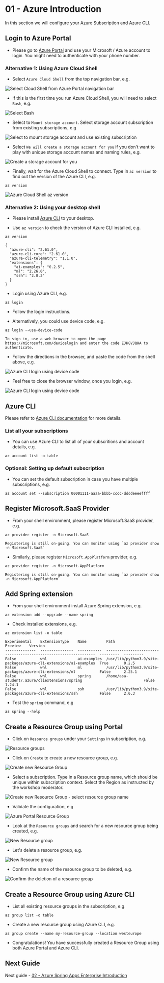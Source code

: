 # 01 - Azure Introduction

In this section we will configure your Azure Subscription and Azure CLI.

## Login to Azure Portal

* Please go to [Azure Portal](https://portal.azure.com) and use your Microsoft / Azure account to login. You might need to authenticate with your phone number.

### Alternative 1: Using Azure Cloud Shell

* Select `Azure Cloud Shell` from the top navigation bar, e.g.

![Select Cloud Shell from Azure Portal navigation bar](./images/cloud-shell-01.png)

* If this is the first time you run Azure Cloud Shell, you will need to select `Bash`, e.g.

![Select Bash](./images/cloud-shell-02.png)

* Select to `Mount storage account`. Select storage account subscription from existing subscriptions, e.g.

![Select to mount storage account and use existing subscription](./images/cloud-shell-03.png)

* Select `We will create a storage account for you` if you don't want to play with unique storage account names and naming rules, e.g.

![Create a storage account for you](./images/cloud-shell-04.png)

* Finally, wait for the Azure Cloud Shell to connect. Type in `az version` to find out the version of the Azure CLI, e.g.

```shell
az version
```

![Azure Cloud Shell az version](./images/cloud-shell-05.png)

### Alternative 2: Using your desktop shell

* Please install [Azure CLI](https://docs.microsoft.com/cli/azure/install-azure-cli?view=azure-cli-latest) to your desktop. 

* Use `az version` to check the version of Azure CLI installed, e.g.

```shell
az version

{
  "azure-cli": "2.61.0",
  "azure-cli-core": "2.61.0",
  "azure-cli-telemetry": "1.1.0",
  "extensions": {
    "ai-examples": "0.2.5",
    "ml": "2.26.0",
    "ssh": "2.0.3"
  }
}
```

* Login using Azure CLI, e.g.

```shell
az login
```

* Follow the login instructions.

* Alternatively, you could use device code, e.g.

```shell
az login --use-device-code

To sign in, use a web browser to open the page https://microsoft.com/devicelogin and enter the code EJHGVJQHA to authenticate.
```

* Follow the directions in the browser, and paste the code from the shell above, e.g.

![Azure CLI login using device code](./images/azure-cli-login-01.png)

* Feel free to close the browser window, once you login, e.g.

![Azure CLI login using device code](./images/azure-cli-login-02.png)



## Azure CLI

Please refer to [Azure CLI documentation](https://learn.microsoft.com/en-us/cli/azure/cheat-sheet-onboarding) for more details.

### List all your subscriptions

* You can use Azure CLI to list all of your subscritions and account details, e.g.

```shell
az account list -o table
```

### Optional: Setting up default subscription

* You can set the default subscription in case you have multiple subscriptions, e.g.
```shell
az account set --subscription 00001111-aaaa-bbbb-cccc-ddddeeeeffff
```

## Register Microsoft.SaaS Provider

* From your shell environment, please register Microsoft.SaaS provider, e.g.

```shell
az provider register -n Microsoft.SaaS
```

```text
Registering is still on-going. You can monitor using `az provider show -n Microsoft.SaaS`
```

* Similarly, please register `Microsoft.AppPlatform` provider, e.g. 

```shell
az provider register -n Microsoft.AppPlatform
```

```text
Registering is still on-going. You can monitor using `az provider show -n Microsoft.AppPlatform`
```

## Add Spring extension

* From your shell environment install Azure Spring extension, e.g.

```shell
az extension add --upgrade --name spring
```

* Check installed extensions, e.g.

```
az extension list -o table

Experimental    ExtensionType    Name         Path                                                               Preview    Version
--------------  ---------------  -----------  -----------------------------------------------------------------  ---------  ---------
False           whl              ai-examples  /usr/lib/python3.9/site-packages/azure-cli-extensions/ai-examples  True       0.2.5
False           whl              ml           /usr/lib/python3.9/site-packages/azure-cli-extensions/ml           False      2.25.1
False           whl              spring       /home/asa-student/.azure/cliextensions/spring                            False      1.24.1
False           whl              ssh          /usr/lib/python3.9/site-packages/azure-cli-extensions/ssh          False      2.0.3
```

* Test the `spring` command, e.g.

```shell
az spring --help
```

## Create a Resource Group using Portal

* Click on `Resource groups` under your `Settings` in subscription, e.g.

![Resource groups](./images/azure-portal-resource-group-01.png)

* Click on `Create` to create a new resource group, e.g.

![Create new Resource Group](./images/azure-portal-resource-group-02.png)

* Select a subscription. Type in a Resource group name, which should be unique within subscription context. Select the Region as instructed by the workshop moderator.

![Create new Resource Group - select resource group name](./images/azure-portal-resource-group-03.png)

* Validate the configuration, e.g.

![Azure Portal Resource Group](./images/azure-portal-resource-group-04.png)

* Look at the `Resource groups` and search for a new resource group being created, e.g.

![New Resource group](./images/azure-portal-resource-group-05.png)

* Let's delete a resource group, e.g.

![New Resource group](./images/azure-portal-resource-group-06.png)

* Confirm the name of the resource group to be deleted, e.g.

![Confirm the deletion of a resource group](./images/azure-portal-resource-group-07.png)


## Create a Resource Group using Azure CLI

* List all existing resource groups in the subscription, e.g.

```shell
az group list -o table
```

* Create a new resource group using Azure CLI, e.g.

```shell
az group create --name my-resource-group --location westeurope
```

* Congratulations! You have successfully created a Resource Group using both Azure Portal and Azure CLI.

## Next Guide

Next guide - [02 - Azure Spring Apps Enterprise Introduction](../02-azure-spring-apps-enterprise-introduction/README.md)
